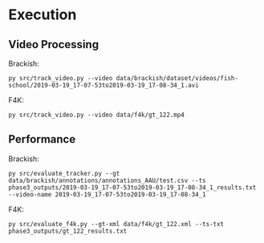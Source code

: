 # Execution

## Video Processing
Brackish:
```
py src/track_video.py --video data/brackish/dataset/videos/fish-school/2019-03-19_17-07-53to2019-03-19_17-08-34_1.avi        
```

F4K:
```
py src/track_video.py --video data/f4k/gt_122.mp4
```

## Performance
Brackish:
```
py src/evaluate_tracker.py --gt data/brackish/annotations/annotations_AAU/test.csv --ts phase3_outputs/2019-03-19_17-07-53to2019-03-19_17-08-34_1_results.txt --video-name 2019-03-19_17-07-53to2019-03-19_17-08-34_1
```

F4K:
```
py src/evaluate_f4k.py --gt-xml data/f4k/gt_122.xml --ts-txt phase3_outputs/gt_122_results.txt
```